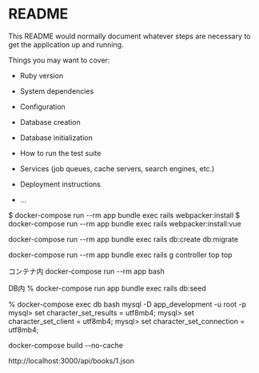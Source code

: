 # README

This README would normally document whatever steps are necessary to get the
application up and running.

Things you may want to cover:

* Ruby version

* System dependencies

* Configuration

* Database creation

* Database initialization

* How to run the test suite

* Services (job queues, cache servers, search engines, etc.)

* Deployment instructions

* ...

$ docker-compose run --rm app bundle exec rails webpacker:install
$ docker-compose run --rm app bundle exec rails webpacker:install:vue

docker-compose run --rm app bundle exec rails db:create db:migrate

docker-compose run --rm app bundle exec rails g controller top top

コンテナ内
docker-compose run --rm app bash

DB内
% docker-compose run app bundle exec rails db:seed  

 % docker-compose exec db bash
mysql -D app_development -u root -p
mysql> set character_set_results = utf8mb4;
mysql> set character_set_client = utf8mb4;
mysql> set character_set_connection = utf8mb4;


docker-compose build --no-cache

http://localhost:3000/api/books/1.json